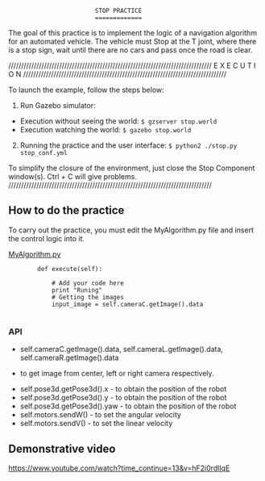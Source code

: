                             STOP PRACTICE
                            =============

The goal of this practice is to implement the logic of a navigation algorithm for 
an automated vehicle. The vehicle must Stop at the T joint, where there is a stop 
sign, wait until there are no cars and pass once the road is clear.

////////////////////////////////////////////////////////////////////////////////
                          E X E C U T I O N 
////////////////////////////////////////////////////////////////////////////////

To launch the example, follow the steps below:
1. Run Gazebo simulator:
 * Execution without seeing the world: 
`$ gzserver stop.world`
 * Execution watching the world: 
`$ gazebo stop.world`
2. Running the practice and the user interface: 
`$ python2 ./stop.py stop_conf.yml`

To simplify the closure of the environment, just close the Stop Component 
window(s). Ctrl + C will give problems.
////////////////////////////////////////////////////////////////////////////////


## How to do the practice
To carry out the practice, you must edit the MyAlgorithm.py file and insert the 
control logic into it.

[MyAlgorithm.py](MyAlgorithm.py#L74)
```
        def execute(self):
        
            # Add your code here
            print "Runing"
            # Getting the images
            input_image = self.cameraC.getImage().data
        
```


### API
* self.cameraC.getImage().data, self.cameraL.getImage().data, self.cameraR.getImage().data
 - to get image from center, left or right camera respectively.
* self.pose3d.getPose3d().x - to obtain the position of the robot
* self.pose3d.getPose3d().y - to obtain the position of the robot
* self.pose3d.getPose3d().yaw - to obtain the position of the robot
* self.motors.sendW() - to set the angular velocity
* self.motors.sendV() - to set the linear velocity


## Demonstrative video
https://www.youtube.com/watch?time_continue=13&v=hF2i0rdlIqE

